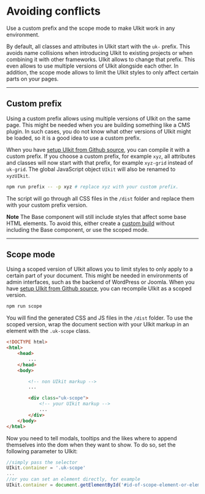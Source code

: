 # Avoiding conflicts

<p class="uk-text-lead">Use a custom prefix and the scope mode to make UIkit work in any environment.</p>

By default, all classes and attributes in UIkit start with the `uk-` prefix. This avoids name collisions when introducing UIkit to existing projects or when combining it with other frameworks. UIkit allows to change that prefix. This even allows to use multiple versions of UIkit alongside each other. In addition, the scope mode allows to limit the UIkit styles to only affect certain parts on your pages.

***

## Custom prefix

Using a custom prefix allows using multiple versions of UIkit on the same page. This might be needed when you are building something like a CMS plugin. In such cases, you do not know what other versions of UIkit might be loaded, so it is a good idea to use a custom prefix.

When you have [setup UIkit from Github source](installation.md#compile-from-github-source), you can compile it with a custom prefix. If you choose a custom prefix, for example `xyz`, all attributes and classes will now start with that prefix, for example `xyz-grid` instead of `uk-grid`. The global JavaScript object `UIkit` will also be renamed to `xyzUIkit`.


```sh
npm run prefix -- -p xyz # replace xyz with your custom prefix.
```

The script will go through all CSS files in the `/dist` folder and replace them with your custom prefix version.

**Note** The Base component will still include styles that affect some base HTML elements. To avoid this, either create a [custom build](less.md) without including the Base component, or use the scoped mode.

***

## Scope mode

Using a scoped version of UIkit allows you to limit styles to only apply to a certain part of your document. This might be needed in environments of admin interfaces, such as the backend of WordPress or Joomla. When you have [setup UIkit from Github source](installation.md#compile-from-github-source), you can recompile UIkit as a scoped version.

```sh
npm run scope
```

You will find the generated CSS and JS files in the `/dist` folder. To use the scoped version, wrap the document section with your UIkit markup in an element with the `.uk-scope` class.

```html
<!DOCTYPE html>
<html>
    <head>
        ...
    </head>
    <body>

        <!-- non UIkit markup -->
        ...

        <div class="uk-scope">
            <!-- your UIkit markup -->
            ...
        </div>
    </body>
</html>
```

Now you need to tell modals, tooltips and the likes where to append themselves into the dom when they want to show.
To do so, set the following parameter to UIkit:

```javascript
//simply pass the selector
UIkit.container = '.uk-scope' 
...
//or you can set an element directly, for example
UIkit.container = document.getElementById('#id-of-scope-element-or-element-inside-your-scope');
```
